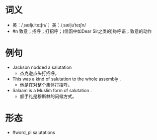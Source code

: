 # 词义
- 英：/ˌsæljuˈteɪʃn/； 美：/ˌsæljuˈteɪʃn/
- #n 致意；招呼；打招呼；(信函中如Dear Sir之类的)称呼语；致意的动作
# 例句
- Jackson nodded a salutation
	- 杰克逊点头打招呼。
- This was a kind of salutation to the whole assembly .
	- 他是在对整个集体打招呼。
- Salaam is a Muslim form of salutation .
	- 额手礼是穆斯林的问候方式。
# 形态
- #word_pl salutations

